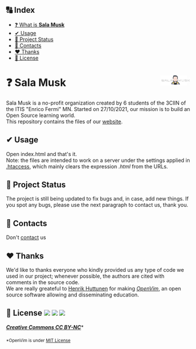 ## 🔠 Index
- [❓ What is **Sala Musk**](#-Sala-Musk)
- [✔ Usage](#-Usage)
- [🔄 Project Status](#-Project-Status)
- [💬 Contacts](#-Contacts)
- [❤️ Thanks](#-Thanks)
- [📃 License](#-License)
<!------->
# ❓ Sala Musk<a href="https://salamusk.onrender.com/"><img src="https://github.com/MatteoBini/salamusk/blob/dd8f69ced408628043c9d2767b10afbb54ac751b/img/sala-musk-logo.png" align="right" style="height: 1em;"></a>
Sala Musk is a no-profit organization created by 6 students of the 3CIIN of the ITIS "Enrico Fermi" MN. Started on 27/10/2021, our mission is to build an Open Source learning world.<br/>
This repository contains the files of our <a href="https://salamusk.onrender.com/">website</a>.
<!------->
## ✔ Usage
Open index.html and that's it.<br/>
Note: the files are intended to work on a server under the settings applied in <a href="https://github.com/MatteoBini/salamusk/blob/a4e117d5f7f45bc40566d8af912bd9b046edfca7/.htaccess">.htaccess</a>, which mainly clears the expression <i>.html</i> from the URLs.
<!------->
## 🔄 Project Status
The project is still being updated to fix bugs and, in case, add new things. If you spot any bugs, please use the next paragraph to contact us, thank you.
<!------->
## 💬 Contacts
Don't <a href="https://salamusk.onrender.com/#aboutus">contact</a> us
<!------->
## ❤️ Thanks
We'd like to thanks everyone who kindly provided us any type of code we used in our project; whenever possible, the authors are cited with comments in the source code.<br/>
We are really greateful to <a href="https://github.com/egaga">Henrik Huttunen</a> for making <a href="https://github.com/egaga/openvim"><i>OpenVim</i></a>, an open source software allowing and disseminating education.
<!------->
## 📃 License <img src="https://creativecommons.org/images/deed/cc_icon_white_x2.png" style="height: 1em;"> <img src="https://creativecommons.org/images/deed/attribution_icon_white_x2.png" style="height: 1em;"> <img src="https://creativecommons.org/images/deed/nc_white_x2.png" style="height: 1em;">
**_<a href="https://creativecommons.org/licenses/by-nc/4.0/">Creative Commons CC BY-NC</a>_***

<sub>*OpenVim is under <a href="https://mit-license.org/">MIT License</a></sub>
